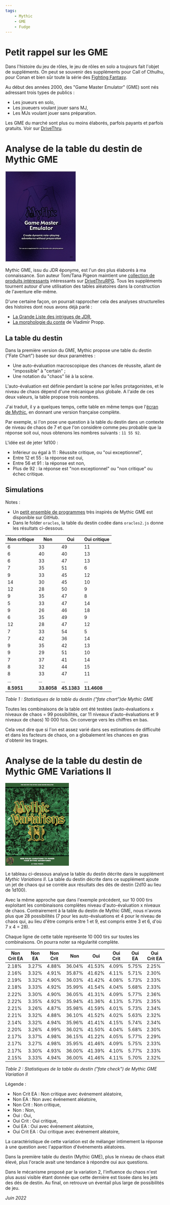 ```yaml
---
tags:
    - Mythic
    - GME
    - Fudge
---
```


# Petit rappel sur les GME

Dans l'histoire du jeu de rôles, le jeu de rôles en solo a toujours fait l'objet de suppléments. On peut se souvenir des suppléments pour Call of Cthulhu, pour Conan et bien sûr toute la série des [Fighting Fantasy](https://www.fightingfantasy.com/).

Au début des années 2000, des "Game Master Emulator" (GME) sont nés adressant trois types de publics :
* Les joueurs en solo,
* Les joueuers voulant jouer sans MJ,
* Les MJs voulant jouer sans préparation.

Les GME du marché sont plus ou moins élaborés, parfois payants et parfois gratuits. Voir sur [DriveThru](https://www.drivethrurpg.com/browse.php?keywords=emulator).

# Analyse de la table du destin de Mythic GME

![Mytic](../images/mythicgme.png)

Mythic GME, issu du JDR éponyme, est l'un des plus élaborés à ma connaissance. Son auteur Tom/Tana Pigeon maintient une [collection de produits intéressants](https://www.drivethrurpg.com/browse/pub/480/Word-Mill) intéressants sur [DriveThruRPG](https://www.drivethrurpg.com/). Tous les suppléments tournent autour d'une utilisation des tables aléatoires dans la construction de l'aventure elle-même.

D'une certaine façon, on pourrait rapprocher cela des analyses structurelles des histoires dont nous avons déjà parlé :
* [La Grande Liste des intrigues de JDR](../pages/grande-liste.md),
* [La morphologie du conte](../pages/propp.md) de Vladimir Propp.

## La table du destin

Dans la première version du GME, Mythic propose une table du destin ("Fate Chart") basée sur deux paramètres :
* Une auto-évaluation macroscopique des chances de réussite, allant de "impossible" à "certain" ;
* Une notation du "chaos" lié à la scène.

L'auto-évaluation est définie pendant la scène par le/les protagonistes, et le niveau de chaos dépend d'une mécanique plus globale. A l'aide de ces deux valeurs, la table propose trois nombres.

J'ai traduit, il y a quelques temps, cette table en même temps que l'[écran de Mythic](https://github.com/orey/jdr/blob/master/Mythic-fr/MythicGME-EcranMJ-VersionFrancaise-OreyJdr05.pdf), en donnant une version française complète.

Par exemple, si l'on pose une question à la table du destin dans un contexte de niveau de chaos de 7 et que l'on considère comme peu probable que la réponse soit oui, nous obtenons les nombres suivants : `11 55 92`.

L'idée est de jeter 1d100 :
* Inférieur ou égal à 11 : Réussite critique, ou "oui exceptionnel",
* Entre 12 et 55 : la réponse est oui,
* Entre 56 et 91 : la réponse est non,
* Plus de 92 : la réponse est "non exceptionnel" ou "non critique" ou échec critique.

## Simulations

Notes :
* Un [petit ensemble de programmes](https://github.com/orey/gme) très inspirés de Mythic GME est disponible sur GitHub.
* Dans le folder `oracles`, la table du destin codée dans `oracles2.js` donne les résultats ci-dessous.

| Non critique | Non         | Oui         | Oui critique |
|--------------|-------------|-------------|--------------|
| 6            | 33          | 49          | 11           |
| 6            | 40          | 40          | 13           |
| 6            | 33          | 47          | 13           |
| 7            | 35          | 51          | 6            |
| 9            | 33          | 45          | 12           |
| 14           | 30          | 45          | 10           |
| 12           | 28          | 50          | 9            |
| 9            | 35          | 47          | 8            |
| 5            | 33          | 47          | 14           |
| 9            | 26          | 46          | 18           |
| 6            | 35          | 49          | 9            |
| 12           | 28          | 47          | 12           |
| 7            | 33          | 54          | 5            |
| 7            | 42          | 36          | 14           |
| 9            | 35          | 42          | 13           |
| 9            | 29          | 51          | 10           |
| 7            | 37          | 41          | 14           |
| 8            | 32          | 44          | 15           |
| 8            | 33          | 47          | 11           |
| ...          | ...         | ...         | ...          |
| **8.5951**   | **33.8058** | **45.1383** | **11.4608**  |

_Table 1 : Statistiques de la table du destin ("fate chart")de Mythic GME_

Toutes les combinaisons de la table ont été testées (auto-évaluations x niveaux de chaos = 99 possibilités, car 11 niveaux d'auto-évaluations et 9 niveaux de chaos) 10 000 fois. On converge vers les chiffres en bas.

Cela veut dire que si l'on est assez varié dans ses estimations de difficulté et dans les facteurs de chaos, on a globalement les chances en gras d'obtenir les tirages.

# Analyse de la table du destin de Mythic GME Variations II

![Mythic variation 2](../images/Mythic-variations2.png)

Le tableau ci-dessous analyse la table du destin décrite dans le supplément _Mythic Variations II_. La table du destin décrite dans ce supplément ajoute un jet de chaos qui se corrèle aux résultats des dés de destin (2d10 au lieu de 1d100).

Avec la même approche que dans l'exemple précédent, sur 10 000 tirs exploitant les combinaisons complètes niveau d'auto-évaluation x niveaux de chaos. Contrairement à la table du destin de Mythic GME, nous n'avons plus que 28 possibilités (7 pour les auto-évaluations et 4 pour le niveau de chaos qui, au lieu d'être compris entre 1 et 9, est compris entre 3 et 6, d'où 7 x 4 = 28).

Chaque ligne de cette table représente 10 000 tirs sur toutes les combinaisons. On pourra noter sa régularité complète.

| Non Crit EA | Non EA | Non Crit | Non    | Oui    | Oui Crit | Oui EA | Oui Crit EA |
|-------------|--------|----------|--------|--------|----------|--------|-------------|
| 2.18%       | 3.27%  | 4.88%    | 36.04% | 41.53% | 4.09%    | 5.75%  | 2.25%       |
| 2.16%       | 3.32%  | 4.91%    | 35.87% | 41.62% | 4.11%    | 5.71%  | 2.30%       |
| 2.19%       | 3.32%  | 4.90%    | 36.03% | 41.42% | 4.08%    | 5.73%  | 2.33%       |
| 2.18%       | 3.33%  | 4.92%    | 35.99% | 41.54% | 4.04%    | 5.68%  | 2.33%       |
| 2.22%       | 3.30%  | 4.90%    | 36.05% | 41.31% | 4.09%    | 5.77%  | 2.36%       |
| 2.22%       | 3.35%  | 4.92%    | 35.94% | 41.36% | 4.13%    | 5.73%  | 2.35%       |
| 2.21%       | 3.26%  | 4.87%    | 35.98% | 41.59% | 4.01%    | 5.73%  | 2.34%       |
| 2.21%       | 3.32%  | 4.88%    | 36.10% | 41.52% | 4.02%    | 5.63%  | 2.32%       |
| 2.14%       | 3.32%  | 4.94%    | 35.96% | 41.41% | 4.15%    | 5.74%  | 2.34%       |
| 2.20%       | 3.26%  | 4.99%    | 36.02% | 41.50% | 4.04%    | 5.68%  | 2.30%       |
| 2.17%       | 3.37%  | 4.98%    | 36.15% | 41.22% | 4.05%    | 5.77%  | 2.29%       |
| 2.17%       | 3.27%  | 4.98%    | 35.95% | 41.46% | 4.09%    | 5.75%  | 2.33%       |
| 2.17%       | 3.30%  | 4.93%    | 36.00% | 41.39% | 4.10%    | 5.77%  | 2.33%       |
| 2.15%       | 3.33%  | 4.94%    | 36.00% | 41.46% | 4.11%    | 5.70%  | 2.32%       |

_Table 2 : Statistiques de la table du destin ("fate check") de Mythic GME Variation II_

Légende :
* Non Crit EA : Non critique avec événement aléatoire,
* Non EA : Non avec événement aléatoire,
* Non Crit : Non critique,
* Non : Non,
* Oui : Oui,
* Oui Crit : Oui critique,
* Oui EA : Oui avec événement aléatoire,
* Oui Crit EA : Oui critique avec événement aléatoire,

La caractéristique de cette variation est de mélanger intimement la réponse à une question avec l'apparition d'événements aléatoires.

Dans la première table du destin (Mythic GME), plus le niveau de chaos était élevé, plus l'oracle avait une tendance à répondre oui aux questions.

Dans le mécanisme proposé par la variation 2, l'influence du chaos n'est plus aussi visible étant donnée que cette dernière est tissée dans les jets des dés de destin. Au final, on retrouve un éventail plus large de possibilités de jeu.

_Juin 2022_
